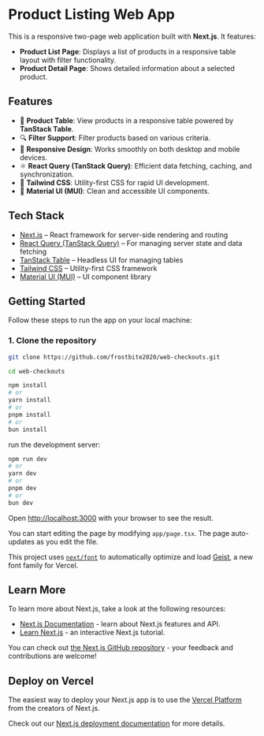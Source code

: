 # Product Listing Web App

This is a responsive two-page web application built with **Next.js**. It features:

- **Product List Page**: Displays a list of products in a responsive table layout with filter functionality.
- **Product Detail Page**: Shows detailed information about a selected product.

## Features

- 🧾 **Product Table**: View products in a responsive table powered by **TanStack Table**.
- 🔍 **Filter Support**: Filter products based on various criteria.
- 📱 **Responsive Design**: Works smoothly on both desktop and mobile devices.
- ⚛️ **React Query (TanStack Query)**: Efficient data fetching, caching, and synchronization.
- 🎨 **Tailwind CSS**: Utility-first CSS for rapid UI development.
- 🧩 **Material UI (MUI)**: Clean and accessible UI components.

## Tech Stack

- [Next.js](https://nextjs.org/) – React framework for server-side rendering and routing
- [React Query (TanStack Query)](https://tanstack.com/query) – For managing server state and data fetching
- [TanStack Table](https://tanstack.com/table) – Headless UI for managing tables
- [Tailwind CSS](https://tailwindcss.com/) – Utility-first CSS framework
- [Material UI (MUI)](https://mui.com/) – UI component library

## Getting Started

Follow these steps to run the app on your local machine:

### 1. Clone the repository
```bash
git clone https://github.com/frostbite2020/web-checkouts.git

cd web-checkouts

npm install
# or
yarn install
# or
pnpm install
# or
bun install
```
run the development server:

```bash
npm run dev
# or
yarn dev
# or
pnpm dev
# or
bun dev
```

Open [http://localhost:3000](http://localhost:3000) with your browser to see the result.

You can start editing the page by modifying `app/page.tsx`. The page auto-updates as you edit the file.

This project uses [`next/font`](https://nextjs.org/docs/app/building-your-application/optimizing/fonts) to automatically optimize and load [Geist](https://vercel.com/font), a new font family for Vercel.

## Learn More

To learn more about Next.js, take a look at the following resources:

- [Next.js Documentation](https://nextjs.org/docs) - learn about Next.js features and API.
- [Learn Next.js](https://nextjs.org/learn) - an interactive Next.js tutorial.

You can check out [the Next.js GitHub repository](https://github.com/vercel/next.js) - your feedback and contributions are welcome!

## Deploy on Vercel

The easiest way to deploy your Next.js app is to use the [Vercel Platform](https://vercel.com/new?utm_medium=default-template&filter=next.js&utm_source=create-next-app&utm_campaign=create-next-app-readme) from the creators of Next.js.

Check out our [Next.js deployment documentation](https://nextjs.org/docs/app/building-your-application/deploying) for more details.
